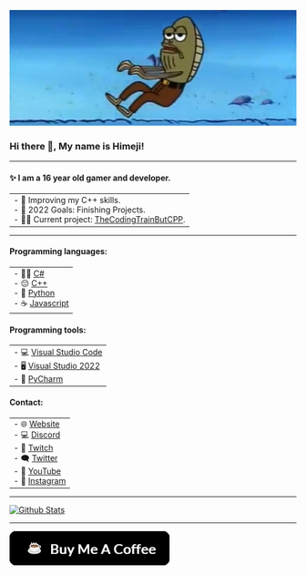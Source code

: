![banner](img/banner.png)
### Hi there 👋, My name is Himeji!

---
#### ✨ I am a 16 year old gamer and developer.
<table><tr><td>
- 🌱 Improving my C++ skills.</br>
- 🥅 2022 Goals: Finishing Projects.</br>
- 🐱‍💻 Current project: <a href="https://github.com/HimejiDev/TheCodingTrainButCPP">TheCodingTrainButCPP</a>.</br>
</td></tr></table>

---

#### Programming languages:
<table><tr><td>
- 🐱‍👤 <a href="https://dotnet.microsoft.com/en-us/">C#</a></br>
- 😔 <a href="https://gcc.gnu.org/">C++</a></br>
- 🐍 <a href="https://www.python.org/">Python</a></br>
- ☕ <a href="https://www.javascript.com/">Javascript</a></br>
</td></tr></table>

#### Programming tools:
<table><tr><td>
- 💻 <a href="https://code.visualstudio.com">Visual Studio Code</a></br>
- 🖥️ <a href="https://visualstudio.microsoft.com/vs/">Visual Studio 2022</a></br>
- 🐍 <a href="https://www.jetbrains.com/pycharm/">PyCharm</a></br>
</td></tr></table>

#### Contact:
<table><tr><td>
- 🌐  <a href="https://example.com">Website</a></br>
- 💻 <a href="https://example.com">Discord</a></br>
- 🔴 <a href="https://twitch.tv/himejimc">Twitch</a></br>
- 🗨️ <a href="https://twitter.com/himejimc">Twitter</a></br>
- 🎥 <a href="https://youtube.com/@himeji.">YouTube</a></br>
- 📸 <a href="https://instagram.com/himejimc">Instagram</a></br>
</td></tr></table>

---

[![Github Stats](https://github-readme-stats.vercel.app/api?username=himejidev)](https://github.com/anuraghazra/github-readme-stats)

---
[![buy_me_a_coffee](img/buymeacoffee.png)](https://www.buymeacoffee.com/himeji)